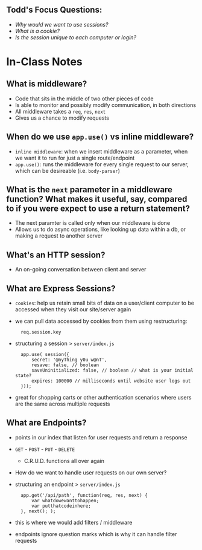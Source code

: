 ## Todd's Focus Questions:
- _Why would we want to use sessions?_
- _What is a cookie?_
- _Is the session unique to each computer or login?_

# In-Class Notes
## What is middleware?
- Code that sits in the middle of two other pieces of code 
- Is able to monitor and possibly modify communication, in both directions 
- All middleware takes a `req`, `res`, `next`
- Gives us a chance to modify requests

## When do we use `app.use()` vs inline middleware?
- `inline middleware`: when we insert middleware as a parameter, when we want it to run for just a single route/endpoint
- `app.use()`: runs the middleware for every single request to our server, which can be desireable (i.e. `body-parser`)

## What is the `next` parameter in a middleware function? What makes it useful, say, compared to if you were expect to use a return statement?
- The next paramter is called only when our middleware is done
- Allows us to do async operations, like looking up data within a db, or making a request to another server

## What's an HTTP session?
- An on-going conversation between client and server

## What are Express Sessions?
- `cookies`: help us retain small bits of data on a user/client computer to be accessed when they visit our site/server again

- we can pull data accessed by cookies from them using restructuring:

        req.session.key

- structuring a session > `server/index.js`

        app.use( session({
            secret: '@nyThing y0u w@nT',
            resave: false, // boolean
            saveUninitialized: false, // boolean // what is your initial state?
            expires: 100000 // milliseconds until website user logs out
        }));

- great for shopping carts or other authentication scenarios where users are the same across multiple requests 

## What are Endpoints?
- points in our index that listen for user requests and return a response

- `GET` - `POST` - `PUT` - `DELETE`
    - C.R.U.D. functions all over again

- How do we want to handle user requests on our own server?

- structuring an endpoint > `server/index.js`

        app.get('/api/path', function(req, res, next) {
            var whatdowewanttohappen;
            var putthatcodeinhere;
        }, next(); );

- this is where we would add filters / middleware
- endpoints ignore question marks which is why it can handle filter requests 
